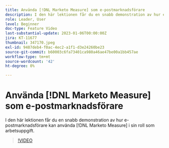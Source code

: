 ```yaml
---
title: Använda [!DNL Marketo Measure] som e-postmarknadsförare
description: I den här lektionen får du en snabb demonstration av hur e-postmarknadsförare kan använda [!DNL Marketo Measure] i sin roll som arbetsuppgift.
role: Leader, User
level: Beginner
doc-type: Feature Video
last-substantial-update: 2023-01-06T00:00:00Z
jira: KT-11677
thumbnail: 347170.jpeg
exl-id: 9487deb4-f0ac-4ec2-a1f1-d3e24260be23
source-git-commit: b60003c6fa73401ca980a46ae47be00a1bb457ae
workflow-type: tm+mt
source-wordcount: '42'
ht-degree: 0%

---
```


# Använda [!DNL Marketo Measure] som e-postmarknadsförare

I den här lektionen får du en snabb demonstration av hur e-postmarknadsförare kan använda [!DNL Marketo Measure] i sin roll som arbetsuppgift.

>[!VIDEO](https://video.tv.adobe.com/v/347170/?quality=12&learn=on)
